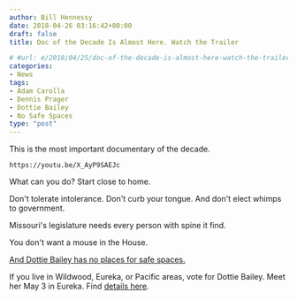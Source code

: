 ```yaml
---
author: Bill Hennessy
date: 2018-04-26 03:16:42+00:00
draft: false
title: Doc of the Decade Is Almost Here. Watch the Trailer

# #url: e/2018/04/25/doc-of-the-decade-is-almost-here-watch-the-trailer/
categories:
- News
tags:
- Adam Carolla
- Dennis Prager
- Dottie Bailey
- No Safe Spaces
type: "post"
---
```





This is the most important documentary of the decade.






    https://youtu.be/X_AyP9SAEJc






What can you do? Start close to home.







Don't tolerate intolerance. Don't curb your tongue. And don't elect
    whimps to
    government. 







Missouri's legislature needs every person with spine it find. 







You don't want a mouse in the House.







[And Dottie Bailey has no places for safe spaces.](https://dottiebailey.com)







If you live in Wildwood, Eureka, or Pacific areas, vote for Dottie Bailey. Meet her May 3 in Eureka. Find [details here](https://www.facebook.com/events/199456934172804/). 



